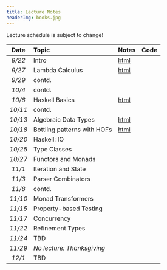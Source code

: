 ```yaml
---
title: Lecture Notes
headerImg: books.jpg
---
```


Lecture schedule is subject to change!

| **Date**   | **Topic**                       | **Notes**                 |  **Code**           |
|:----------:|:--------------------------------|:--------------------------|:--------------------|
| *9/22*     | Intro                           | [html][00-intro]          |                     | 
| *9/27*     | Lambda Calculus                 | [html][01-lambda]         |                     | 
| *9/29*     | contd.                          |                           |                     | 
| *10/4*     | contd.                          |                           |                     | 
| *10/6*     | Haskell Basics                  | [html][02-hs-basic]       |                     |
| *10/11*    | contd.                          |                           |                     |  
| *10/13*    | Algebraic Data Types            | [html][03-hs-types]       |                     |
| *10/18*    | Bottling patterns with HOFs     | [html][04-hof]            |                     |
| *10/20*    | Haskell: IO                     |                           |                     |
| *10/25*    | Type Classes                    |                           |                     | 
| *10/27*    | Functors and Monads             |                           |                     | 
| *11/1*     | Iteration and State             |                           |                     |
| *11/3*     | Parser Combinators              |                           |                     |
| *11/8*     | contd.                          |                           |                     | 
| *11/10*    | Monad Transformers              |                           |                     | 
| *11/15*    | Property-based Testing          |                           |                     |
| *11/17*    | Concurrency                     |                           |                     |          
| *11/22*    | Refinement Types                |                           |                     | 
| *11/24*    | TBD                             |                           |                     |
| *11/29*    | *No lecture: Thanksgiving*      |                           |                     |
| *12/1*     | TBD                             |                           |                     | 

[00-intro]: lectures/00-intro.html
[01-lambda]: lectures/01-lambda.html
[02-hs-basic]: lectures/02-haskell-basic.html
[03-hs-types]: lectures/03-haskell-types.html
[04-hof]: lectures/04-hof.html


<!-- OLD -->

[TBD]: TBD
[code]: https://github.com/ucsd-cse230/fa20/tree/master/static/code/src

[04-hs-io]: lectures/04-haskell-io.html
[02-hs-basic-A]: static/raw/02-haskell-basic-A.pdf
[02-hs-basic-B]: static/raw/02-haskell-basic-B.pdf
[lec_10_15]: static/code/src/lec_10_15_20.hs
[lec_10_20]: static/code/src/lec_10_20_20.hs
[lec_10_22]: static/code/src/lec_10_22_20.hs
[03-hs-types-A]: static/raw/03-hs-types-A.pdf
[03-hs-types-B]: static/raw/03-hs-types-A.pdf
[06-poly-data]: lectures/06-poly-data.html    
[06-poly-hof]: static/raw/06-poly-hof.pdf
[07-hofs]: static/raw/07-hofs.pdf


[05-higher-order]: lectures/05-higher-order.html 
[06-poly-data]: lectures/06-poly-data.html    
[07-patterns]: lectures/07-bottling-patterns.html     
[08-typeclasses]: lectures/08-typeclasses.html  
[09-monads]: lectures/09-monads.html
[10-list]: lectures/10-list.html
[11-state]: lectures/11-state.html
[12-parsers]: lectures/12-parsers.html
[13-transformers]: lectures/13-transformers.html
[14-testing]: lectures/14-testing.html
[15-stm]: lectures/15-stm.html